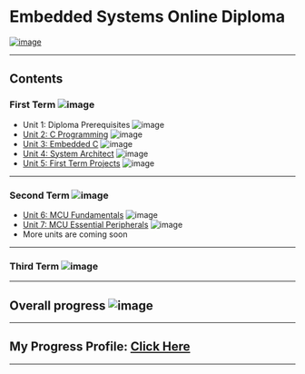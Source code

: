 # Embedded Systems Online Diploma

[![image](https://doc-00-04-docs.googleusercontent.com/docs/securesc/i4gou55u82isslkkd1e5v4ec31joemmj/eqg2mo4hlrofcu0ehg433ds2mvtfcpiu/1641242100000/13110300507418083349/06143991835128746133/1Bcpl5OGMCVsqHlF52MFKXuOHNEaKHi92?e=view&authuser=0&nonce=a2ej536et0pa2&user=06143991835128746133&hash=drqr819sbv7927lnj4tjfbgu8aeosr3j)](https://www.learn-in-depth.com/online-diploma/minakaram.me%40gmail.com)

---

## Contents

### First Term ![image](https://progress-bar.dev/60/?title=In_Progress)

- Unit 1: Diploma Prerequisites ![image](https://progress-bar.dev/100/?title=No_Assignments&color=bababa)
- [Unit 2: C Programming](Unit_2_C_Programming) ![image](https://progress-bar.dev/100/)
- [Unit 3: Embedded C](Unit_3_Embedded_C) ![image](https://progress-bar.dev/70/)
- [Unit 4: System Architect](04_System_Architect) ![image](https://progress-bar.dev/0/)
- [Unit 5: First Term Projects](05_First_Term_Projects) ![image](https://progress-bar.dev/0/)

---

### Second Term ![image](https://progress-bar.dev/0/?title=Start_Soon&color=ff00ff)

- [Unit 6: MCU Fundamentals](06_MCU_Fundamentals) ![image](https://progress-bar.dev/0/)
- [Unit 7: MCU Essential Peripherals](07_MCU_Essential_Peripherals) ![image](https://progress-bar.dev/0/)
- More units are coming soon

---

### Third Term ![image](https://progress-bar.dev/0/?title=In_2023&color=ff0000)

---

## Overall progress ![image](https://progress-bar.dev/1/?scale=3&title=Terms&suffix=&width=230&color=aa00ff)

---

## My Progress Profile: [Click Here](https://www.learn-in-depth.com/online-diploma/minakaram.me%40gmail.com)

---